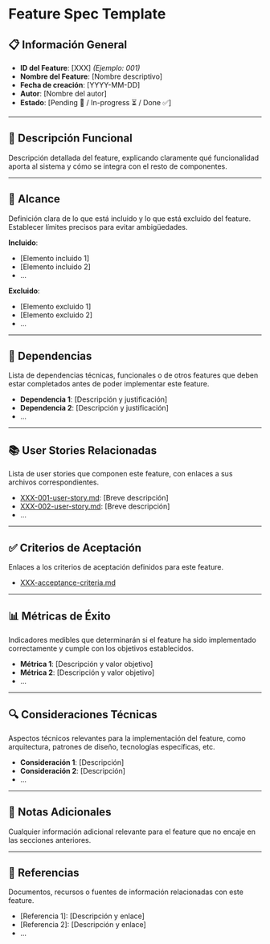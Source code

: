 # Feature Spec Template

## 📋 Información General

- **ID del Feature**: [XXX] *(Ejemplo: 001)*
- **Nombre del Feature**: [Nombre descriptivo]
- **Fecha de creación**: [YYYY-MM-DD]
- **Autor**: [Nombre del autor]
- **Estado**: [Pending 📌 / In-progress ⏳ / Done ✅]

---

## 📝 Descripción Funcional

Descripción detallada del feature, explicando claramente qué funcionalidad aporta al sistema y cómo se integra con el resto de componentes.

---

## 🎯 Alcance

Definición clara de lo que está incluido y lo que está excluido del feature. Establecer límites precisos para evitar ambigüedades.

**Incluido**:
- [Elemento incluido 1]
- [Elemento incluido 2]
- ...

**Excluido**:
- [Elemento excluido 1]
- [Elemento excluido 2]
- ...

---

## 🔄 Dependencias

Lista de dependencias técnicas, funcionales o de otros features que deben estar completados antes de poder implementar este feature.

- **Dependencia 1**: [Descripción y justificación]
- **Dependencia 2**: [Descripción y justificación]
- ...

---

## 📚 User Stories Relacionadas

Lista de user stories que componen este feature, con enlaces a sus archivos correspondientes.

- [XXX-001-user-story.md](./XXX-001-user-story.md): [Breve descripción]
- [XXX-002-user-story.md](./XXX-002-user-story.md): [Breve descripción]
- ...

---

## ✅ Criterios de Aceptación

Enlaces a los criterios de aceptación definidos para este feature.

- [XXX-acceptance-criteria.md](./XXX-acceptance-criteria.md)

---

## 📊 Métricas de Éxito

Indicadores medibles que determinarán si el feature ha sido implementado correctamente y cumple con los objetivos establecidos.

- **Métrica 1**: [Descripción y valor objetivo]
- **Métrica 2**: [Descripción y valor objetivo]
- ...

---

## 🔍 Consideraciones Técnicas

Aspectos técnicos relevantes para la implementación del feature, como arquitectura, patrones de diseño, tecnologías específicas, etc.

- **Consideración 1**: [Descripción]
- **Consideración 2**: [Descripción]
- ...

---

## 📝 Notas Adicionales

Cualquier información adicional relevante para el feature que no encaje en las secciones anteriores.

---

## 📂 Referencias

Documentos, recursos o fuentes de información relacionadas con este feature.

- [Referencia 1]: [Descripción y enlace]
- [Referencia 2]: [Descripción y enlace]
- ...